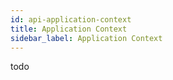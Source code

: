 ```yaml
---
id: api-application-context
title: Application Context
sidebar_label: Application Context
---
```


todo
